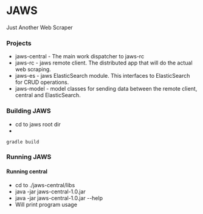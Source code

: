 # JAWS #
Just Another Web Scraper


### Projects ###
* jaws-central - The main work dispatcher to jaws-rc
* jaws-rc - jaws remote client.  The distributed app that will do the actual web scraping.
* jaws-es - jaws ElasticSearch module. This interfaces to ElasticSearch for CRUD operations.
* jaws-model - model classes for sending data between the remote client, central and ElasticSearch.

### Building JAWS ####
* cd to jaws root dir
* 
```
gradle build
```



### Running JAWS ###
#### Running central ####
* cd to ./jaws-central/libs
* java -jar jaws-central-1.0.jar 
* java -jar jaws-central-1.0.jar --help
* Will print program usage